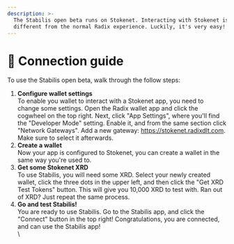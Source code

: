 ```yaml
---
description: >-
  The Stabilis open beta runs on Stokenet. Interacting with Stokenet is a bit
  different from the normal Radix experience. Luckily, it's very easy!
---
```


# 📶 Connection guide

To use the Stabilis open beta, walk through the follow steps:

1. **Configure wallet settings**\
   To enable you wallet to interact with a Stokenet app, you need to change some settings. Open the Radix wallet app and click the cogwheel on the top right. Next, click "App Settings", where you'll find the "Developer Mode" setting. Enable it, and from the same section click "Network Gateways". Add a new gateway: https://stokenet.radixdlt.com. Make sure to select it afterwards.
2. **Create a wallet**\
   Now your app is configured to Stokenet, you can create a wallet in the same way you're used to.
3. **Get some Stokenet XRD**\
   To use Stabilis, you will need some XRD. Select your newly created wallet, click the three dots in the upper left, and then click the "Get XRD Test Tokens" button. This will give you 10,000 XRD to test with. Ran out of XRD? Just repeat the same process.
4. **Go and test Stabilis!**\
   You are ready to use Stabilis. Go to the Stabilis app, and click the "Connect" button in the top right! Congratulations, you are connected, and can use the Stabilis app!\
   \
